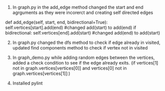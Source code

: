 1. In graph.py in the add_edge method changed the start and end agrguments as they were incorerct and creating self directed edges

def add_edge(self, start, end, bidirectional=True):
        self.vertices[start].add(end)       #changed add(start) to add(end) 
        if bidirectional:
            self.vertices[end].add(start)    #changed add(end) to add(start)

2. In graph.py changed the dfs method to check if edge already in visited, updated find components method to check if vertex not in visited

3. In graph_demo.py while adding random edges between the vertices, added a check condition to see if the edge already exits.
(if vertices[1] not in graph.vertices[vertices[0]] and vertices[0] not in graph.vertices[vertices[1]]:)

4. Installed pylint
